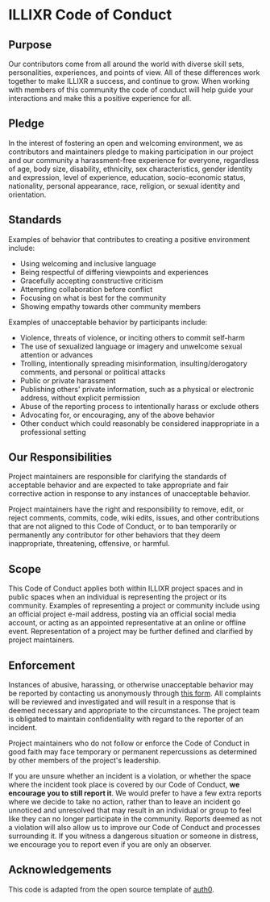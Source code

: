 # ILLIXR Code of Conduct

## Purpose

Our contributors come from all around the world with diverse skill sets, personalities, experiences, and points of view.
All of these differences work together to make ILLIXR a success, and continue to grow. When working with members of this
community the code of conduct will help guide your interactions and make this a positive experience for all.

## Pledge

In the interest of fostering an open and welcoming environment, we as contributors and maintainers pledge to making
participation in our project and our community a harassment-free experience for everyone, regardless of age, body size,
disability, ethnicity, sex characteristics, gender identity and expression, level of experience, education,
socio-economic status, nationality, personal appearance, race, religion, or sexual identity and orientation.

## Standards

Examples of behavior that contributes to creating a positive environment include:

- Using welcoming and inclusive language
- Being respectful of differing viewpoints and experiences
- Gracefully accepting constructive criticism
- Attempting collaboration before conflict
- Focusing on what is best for the community
- Showing empathy towards other community members

Examples of unacceptable behavior by participants include:

- Violence, threats of violence, or inciting others to commit self-harm
- The use of sexualized language or imagery and unwelcome sexual attention or advances
- Trolling, intentionally spreading misinformation, insulting/derogatory comments, and personal or political attacks
- Public or private harassment
- Publishing others' private information, such as a physical or electronic address, without explicit permission
- Abuse of the reporting process to intentionally harass or exclude others
- Advocating for, or encouraging, any of the above behavior
- Other conduct which could reasonably be considered inappropriate in a professional setting

## Our Responsibilities

Project maintainers are responsible for clarifying the standards of acceptable behavior and are expected to take
appropriate and fair corrective action in response to any instances of unacceptable behavior.

Project maintainers have the right and responsibility to remove, edit, or reject comments, commits, code, wiki edits,
issues, and other contributions that are not aligned to this Code of Conduct, or to ban temporarily or permanently any
contributor for other behaviors that they deem inappropriate, threatening, offensive, or harmful.

## Scope

This Code of Conduct applies both within ILLIXR project spaces and in public spaces when an individual is representing
the project or its community. Examples of representing a project or community include using an official project e-mail
address, posting via an official social media account, or acting as an appointed representative at an online or offline
event. Representation of a project may be further defined and clarified by project maintainers.

## Enforcement

Instances of abusive, harassing, or otherwise unacceptable behavior may be reported by contacting us anonymously
through [this form][2]. All complaints will be reviewed and investigated and will result in a response that is deemed
necessary and appropriate to the circumstances. The project team is obligated to maintain confidentiality with regard to
the reporter of an incident.

Project maintainers who do not follow or enforce the Code of Conduct in good faith may face temporary or permanent
repercussions as determined by other members of the project's leadership.

If you are unsure whether an incident is a violation, or whether the space where the incident took place is covered by
our Code of Conduct, **we encourage you to still report it**. We would prefer to have a few extra reports where we
decide to take no action, rather than to leave an incident go unnoticed and unresolved that may result in an individual
or group to feel like they can no longer participate in the community. Reports deemed as not a violation will also allow
us to improve our Code of Conduct and processes surrounding it. If you witness a dangerous situation or someone in
distress, we encourage you to report even if you are only an observer.

## Acknowledgements

This code is adapted from the open source template of [auth0][1].


[1]: https://github.com/auth0/open-source-template/blob/master/CODE-OF-CONDUCT.md

[2]: https://tinyurl.com/yfs7jdxm
